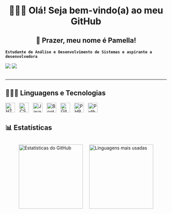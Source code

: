 <h1 align="center">👩🏽‍💻 Olá! Seja bem-vindo(a) ao meu GitHub</h1>

<h2 align="center">👊 Prazer, meu nome é Pamella!</h2>

**`Estudante de Análise e Desenvolvimento de Sistemas e aspirante a desenvolvedora`**
<div>
  <a href = "oliveirapamella51@gmail.com"><img src="https://img.shields.io/badge/-Gmail-%23333?style=for-the-badge&logo=gmail&logoColor=white" target="_blank"></a>
  <a href="https://www.linkedin.com/in/pamella-silveira-96721715a/" target="_blank"><img src="https://img.shields.io/badge/-LinkedIn-%230077B5?style=for-the-badge&logo=linkedin&logoColor=white" target="_blank"></a> 
  
</div>

<br> 

---

<h2> 👩🏽‍💻 Linguagens e Tecnologias</h2>

<img 
    align="left" 
    alt="HTML"
    title="HTML" 
    width="30px" 
    style="padding-right: 10px;" 
    src="https://cdn.jsdelivr.net/gh/devicons/devicon@latest/icons/html5/html5-original.svg" 
/>
<img 
    align="left" 
    alt="CSS" 
    title="CSS"
    width="30px" 
    style="padding-right: 10px;" 
    src="https://cdn.jsdelivr.net/gh/devicons/devicon@latest/icons/css3/css3-original.svg" 
/>

<img 
    align="left" 
    alt="JavaScript" 
    title="JavaScript"
    width="30px" 
    style="padding-right: 10px;" 
    src="https://cdn.jsdelivr.net/gh/devicons/devicon@latest/icons/javascript/javascript-original.svg" 
/>
<img 
    align="left" 
    alt="Bootstrap"
    title="Bootstrap" 
    width="30px" 
    style="padding-right: 10px;" 
    src="https://cdn.jsdelivr.net/gh/devicons/devicon@latest/icons/bootstrap/bootstrap-original.svg" 
/>
<img 
    align="left" 
    alt="Git" 
    title="Git"
    width="30px" 
    style="padding-right: 10px;" 
    src="https://cdn.jsdelivr.net/gh/devicons/devicon@latest/icons/git/git-original.svg" 
/>
<img 
    align="left" 
    alt="PHP" 
    title="PHP"
    width="30px" 
    style="padding-right: 10px;" 
    src="https://cdn.jsdelivr.net/gh/devicons/devicon@latest/icons/php/php-original.svg" 
/>
<img 
    align="left" 
    alt="Python" 
    title="Python"
    width="30px" 
    style="padding-right: 10px;" 
    src="https://cdn.jsdelivr.net/gh/devicons/devicon@latest/icons/python/python-original.svg" 
/>

<br/>
<br/>


<h2>📊 Estatísticas</h2>

<div style="display: flex; justify-content: center; flex-wrap: wrap; gap: 20px;">

  <img 
    src="https://github-readme-stats.vercel.app/api?username=PamellaSilveira&show_icons=true&theme=tokyonight&include_all_commits=true&locale=pt-br" 
    alt="Estatísticas do GitHub"
    height="200"
  />

  <img 
    src="https://github-readme-stats.vercel.app/api/top-langs/?username=PamellaSilveira&theme=tokyonight&layout=compact&custom_title=Tecnologias&langs_count=6" 
    alt="Linguagens mais usadas"
    height="200"
  />

</div>


